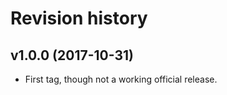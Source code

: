 Revision history
=======================================

v1.0.0 (2017-10-31)
---------------------------------------

* First tag, though not a working official release.
